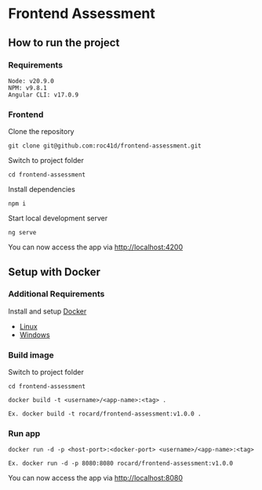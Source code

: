 # Frontend Assessment

## How to run the project

### Requirements
```
Node: v20.9.0
NPM: v9.8.1
Angular CLI: v17.0.9
```

### Frontend
Clone the repository

```
git clone git@github.com:roc41d/frontend-assessment.git
```

Switch to project folder

```
cd frontend-assessment
```

Install dependencies

```
npm i
```

Start local development server

```
ng serve
```

You can now access the app via [http://localhost:4200](http://localhost:4200)

## Setup with Docker

### Additional Requirements

Install and setup [Docker](https://www.docker.com)

* [Linux](https://docs.docker.com/engine/install/ubuntu/)
* [Windows](https://www.docker.com/products/docker-desktop)

### Build image

Switch to project folder

```
cd frontend-assessment
```

```
docker build -t <username>/<app-name>:<tag> .

Ex. docker build -t rocard/frontend-assessment:v1.0.0 .
```

### Run app
```
docker run -d -p <host-port>:<docker-port> <username>/<app-name>:<tag>

Ex. docker run -d -p 8080:8080 rocard/frontend-assessment:v1.0.0
```

You can now access the app via [http://localhost:8080](http://localhost:8080)